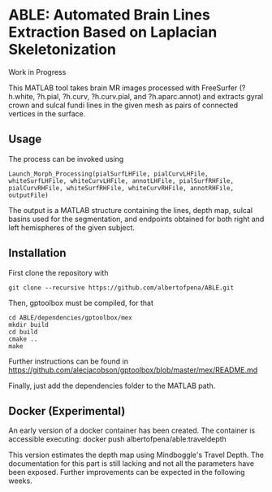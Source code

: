 # ABLE: Automated Brain Lines Extraction Based on Laplacian Skeletonization

Work in Progress

This MATLAB tool takes brain MR images processed with FreeSurfer (?h.white, ?h.pial, ?h.curv, ?h.curv.pial, and ?h.aparc.annot) and extracts gyral crown and sulcal fundi lines in the given mesh as pairs of connected vertices in the surface.

## Usage
The process can be invoked using

    Launch_Morph_Processing(pialSurfLHFile, pialCurvLHFile, whiteSurfLHFile, whiteCurvLHFile, annotLHFile, pialSurfRHFile, pialCurvRHFile, whiteSurfRHFile, whiteCurvRHFile, annotRHFile, outputFile)
 
The output is a MATLAB structure containing the lines, depth map, sulcal basins used for the segmentation, and endpoints obtained for both right and left hemispheres of the given subject.

## Installation
First clone the repository with

    git clone --recursive https://github.com/albertofpena/ABLE.git
    
Then, gptoolbox must be compiled, for that

    cd ABLE/dependencies/gptoolbox/mex
    mkdir build
    cd build
    cmake ..
    make
    
Further instructions can be found in https://github.com/alecjacobson/gptoolbox/blob/master/mex/README.md

Finally, just add the dependencies folder to the MATLAB path.

## Docker (Experimental)
An early version of a docker container has been created. The container is accessible executing:
    docker push albertofpena/able:traveldepth
    
This version estimates the depth map using Mindboggle's Travel Depth. The documentation for this part is still lacking and not all the parameters have been exposed. Further improvements can be expected in the following weeks.
